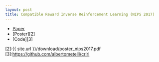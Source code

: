```yaml
---
layout: post
title: Compatible Reward Inverse Reinforcement Learning (NIPS 2017)
---
```


- [Paper][1]
- [Poster][2]
- [Code][3]

[1]:https://papers.nips.cc/paper/6800-compatible-reward-inverse-reinforcement-learning
[2]:{{ site.url }}/download/poster_nips2017.pdf
[3]:https://github.com/albertometelli/crirl
